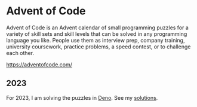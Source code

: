 # Advent of Code

Advent of Code is an Advent calendar of small programming puzzles for a variety of skill sets and skill levels that can be solved in any programming language you like. People use them as interview prep, company training, university coursework, practice problems, a speed contest, or to challenge each other.

<https://adventofcode.com/>


## 2023

For 2023, I am solving the puzzles in [Deno](https://deno.com/). See my [solutions](./2023/).
